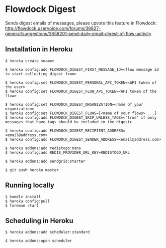 # Flowdock Digest

Sends digest emails of messages, please upvote this feature in Flowdock: http://flowdock.uservoice.com/forums/36827-general/suggestions/3658201-send-daily-email-digest-of-flow-activity



## Installation in Heroku

    $ heroku create <name>

    $ heroku config:add FLOWDOCK_DIGEST_FIRST_MESSAGE_ID=<flow message id to start collecting digest from>

    $ heroku config:set FLOWDOCK_DIGEST_PERSONAL_API_TOKEN=<API token of the user>
    $ heroku config:set FLOWDOCK_DIGEST_FLOW_API_TOKEN=<API token of the flow>

    $ heroku config:set FLOWDOCK_DIGEST_ORGANIZATION=<name of your organization>
    $ heroku config:set FLOWDOCK_DIGEST_FLOWS=[<name of your flows> ...]
    $ heroku config:add FLOWDOCK_DIGEST_SKIP_UNLESS_TAGS=<"true" if only messages that have tags should be included in the digest>

    $ heroku config:add FLOWDOCK_DIGEST_RECIPIENT_ADDRESS=<email@address.com>
    $ heroku config:add FLOWDOCK_DIGEST_SENDER_ADDRESS=<email@address.com>

    $ heroku addons:add redistogo:nano
    $ heroku config:add REDIS_PROVIDER_URL_KEY=REDISTOGO_URL

    $ heroku addons:add sendgrid:starter

    $ git push heroku master

## Running locally

    $ bundle install
    $ heroku config:pull
    $ foreman start


## Scheduling in Heroku

    $ heroku addons:add scheduler:standard

    $ heroku addons:open scheduler

